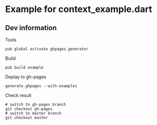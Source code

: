 # Example for context_example.dart

## Dev information


Tools

```
pub global activate ghpages_generator
```

Build

```
pub build example
```

Deplay to gh-pages

```
generate_ghpages --with-examples
```

Check result

```
# switch to gh-pages branch
git checkout gh-pages
# switch to master branch
git checkout master
```
